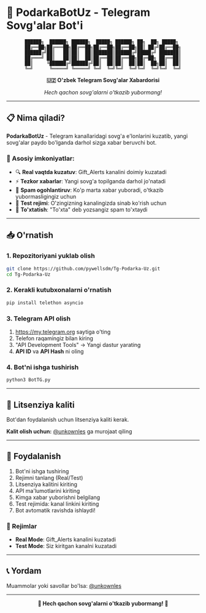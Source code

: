 # 🎁 PodarkaBotUz - Telegram Sovg'alar Bot'i

<div align="center">

```
██████╗  ██████╗ ██████╗  █████╗ ██████╗ ██╗  ██╗ █████╗ 
██╔══██╗██╔═══██╗██╔══██╗██╔══██╗██╔══██╗██║ ██╔╝██╔══██╗
██████╔╝██║   ██║██║  ██║███████║██████╔╝█████╔╝ ███████║
██╔═══╝ ██║   ██║██║  ██║██╔══██║██╔══██╗██╔═██╗ ██╔══██║
██║     ╚██████╔╝██████╔╝██║  ██║██║  ██║██║  ██╗██║  ██║
╚═╝      ╚═════╝ ╚═════╝ ╚═╝  ╚═╝╚═╝  ╚═╝╚═╝  ╚═╝╚═╝  ╚═╝
```

**🇺🇿 O'zbek Telegram Sovg'alar Xabardorisi**

*Hech qachon sovg'alarni o'tkazib yubormang!*

</div>

---

## 📋 Nima qiladi?

**PodarkaBotUz** - Telegram kanallaridagi sovg'a e'lonlarini kuzatib, yangi sovg'alar paydo bo'lganda darhol sizga xabar beruvchi bot.

### 🎯 Asosiy imkoniyatlar:
- 🔍 **Real vaqtda kuzatuv**: Gift_Alerts kanalini doimiy kuzatadi
- ⚡ **Tezkor xabarlar**: Yangi sovg'a topilganda darhol jo'natadi
- 🚨 **Spam ogohlantiruv**: Ko'p marta xabar yuboradi, o'tkazib yubormasligingiz uchun
- 🧪 **Test rejimi**: O'zingizning kanalingizda sinab ko'rish uchun
- 🛑 **To'xtatish**: "To'xta" deb yozsangiz spam to'xtaydi

---

## 📥 O'rnatish

### 1. Repozitoriyani yuklab olish
```bash
git clone https://github.com/pywellsdm/Tg-Podarka-Uz.git
cd Tg-Podarka-Uz
```

### 2. Kerakli kutubxonalarni o'rnatish
```bash
pip install telethon asyncio
```

### 3. Telegram API olish
1. https://my.telegram.org saytiga o'ting
2. Telefon raqamingiz bilan kiring
3. "API Development Tools" → Yangi dastur yarating
4. **API ID** va **API Hash** ni oling

### 4. Bot'ni ishga tushirish
```bash
python3 BotTG.py
```

---

## 🔐 Litsenziya kaliti

Bot'dan foydalanish uchun litsenziya kaliti kerak.

**Kalit olish uchun:** [@unkownles](https://t.me/unkownles) ga murojaat qiling

---

## 🚀 Foydalanish

1. Bot'ni ishga tushiring
2. Rejimni tanlang (Real/Test)
3. Litsenziya kalitini kiriting
4. API ma'lumotlarini kiriting
5. Kimga xabar yuborishni belgilang
6. Test rejimida: kanal linkini kiriting
7. Bot avtomatik ravishda ishlaydi!

### 📱 Rejimlar

- **Real Mode**: Gift_Alerts kanalini kuzatadi
- **Test Mode**: Siz kiritgan kanalni kuzatadi

---

## 📞 Yordam

Muammolar yoki savollar bo'lsa: [@unkownles](https://t.me/unkownles)

---

<div align="center">
<b>🎁 Hech qachon sovg'alarni o'tkazib yubormang! 🎁</b>
</div>

